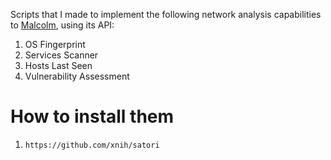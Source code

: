 Scripts that I made to implement the following network analysis capabilities to [Malcolm](https://malcolm.fyi/), using its API:

1. OS Fingerprint
2. Services Scanner
3. Hosts Last Seen
4. Vulnerability Assessment

# How to install them
1. ```https://github.com/xnih/satori```
